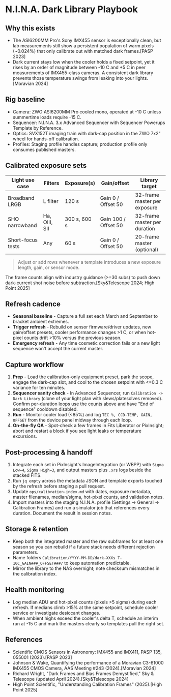 # N.I.N.A. Dark Library Playbook

## Why this exists
- The ASI6200MM Pro's Sony IMX455 sensor is exceptionally clean, but lab measurements still show a persistent population of warm pixels (~0.024%) that only calibrate out with matched dark frames.[PASP 2023]
- Dark current stays low when the cooler holds a fixed setpoint, yet it rises by an order of magnitude between -10 C and +5 C in peer measurements of IMX455-class cameras. A consistent dark library prevents those temperature swings from leaking into your lights.[Moravian 2024]

## Rig baseline
- Camera: ZWO ASI6200MM Pro cooled mono, operated at -10 C unless summertime loads require -15 C.
- Sequencer: N.I.N.A. 3.x Advanced Sequencer with Sequencer Powerups Template by Reference.
- Optics: SVX152T imaging train with dark-cap position in the ZWO 7x2" wheel for hands-off calibration.
- Profiles: Staging profile handles capture; production profile only consumes published masters.

## Calibrated exposure sets
| Light use case | Filters | Exposure(s) | Gain/offset | Library target |
|----------------|---------|-------------|-------------|----------------|
| Broadband LRGB | L filter | 120 s | Gain 0 / Offset 50 | 32-frame master per exposure |
| SHO narrowband | Ha, OIII, SII | 300 s, 600 s | Gain 100 / Offset 50 | 32-frame master per duration |
| Short-focus tests | Any | 60 s | Gain 0 / Offset 50 | 20-frame master (optional) |

> Adjust or add rows whenever a template introduces a new exposure length, gain, or sensor mode.

The frame counts align with industry guidance (>=30 subs) to push down dark-current shot noise before subtraction.[Sky&Telescope 2024; High Point 2025]

## Refresh cadence
- **Seasonal baseline** - Capture a full set each March and September to bracket ambient extremes.
- **Trigger refresh** - Rebuild on sensor firmware/driver updates, new gain/offset presets, cooler performance changes >1 C, or when hot-pixel counts drift >10% versus the previous season.
- **Emergency refresh** - Any time cosmetic correction fails or a new light sequence won't accept the current master.

## Capture workflow
1. **Prep** - Load the calibration-only equipment preset, park the scope, engage the dark-cap slot, and cool to the chosen setpoint with <=0.3 C variance for ten minutes.
2. **Sequencer sanity check** - In Advanced Sequencer, run `Calibration -> Dark Library` (clone of your light plan with slews/platesolves removed). Confirm per-duration loops use the counts above and have "End of sequence" cooldown disabled.
3. **Run** - Monitor cooler load (<85%) and log `TEC %, CCD-TEMP, GAIN, OFFSET` from the device panel midway through each loop.
4. **On-the-fly QA** - Spot-check a few frames in Fits Liberator or PixInsight; abort and restart a block if you see light leaks or temperature excursions.

## Post-processing & handoff
1. Integrate each set in PixInsight's ImageIntegration (or WBPP) with `Sigma Low=4`, `Sigma High=3`, and output masters plus `.xrs` logs beside the stacked FITS.
2. Run `jq empty` across the metadata JSON and template exports touched by the refresh before staging a pull request.
3. Update `ops/calibration-index.md` with dates, exposure metadata, master filenames, median/sigma, hot-pixel counts, and validation notes.
4. Import masters into the staging N.I.N.A. profile (Settings -> General -> Calibration Frames) and run a simulator job that references every duration. Document the result in session notes.

## Storage & retention
- Keep both the integrated master and the raw subframes for at least one season so you can rebuild if a future stack needs different rejection parameters.
- Name folders `Calibration/YYYY-MM-DD/dark-XXXs_T-10C_GAIN###_OFFSET###/` to keep automation predictable.
- Mirror the library to the NAS overnight; note checksum mismatches in the calibration index.

## Health monitoring
- Log median ADU and hot-pixel counts (pixels >5 sigma) during each refresh. If medians climb >15% at the same setpoint, schedule cooler service or investigate desiccant changes.
- When ambient highs exceed the cooler's delta T, schedule an interim run at -15 C and mark the masters clearly so templates pull the right set.

## References
- Scientific CMOS Sensors in Astronomy: IMX455 and IMX411, PASP 135, 055001 (2023).[PASP 2023]
- Johnson & Wake, Quantifying the performance of a Moravian C3-61000 IMX455 CMOS Camera, AAS Meeting #243 (2024).[Moravian 2024]
- Richard Wright, "Dark Frames and Bias Frames Demystified," Sky & Telescope (updated April 2024).[Sky&Telescope 2024]
- High Point Scientific, "Understanding Calibration Frames" (2025).[High Point 2025]

